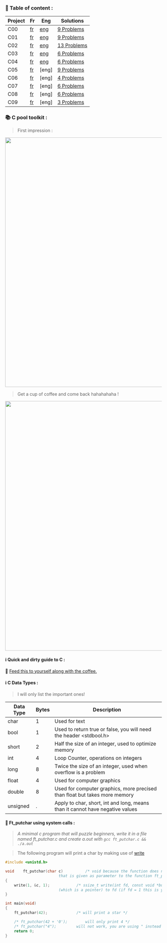 ### :dart: Table of content :

| Project | Fr | Eng | Solutions |
|---     |---  |--- |---       |
| C00 | [fr](https://github.com/Alaamimi/Piscine-42/blob/master/Piscine_C/c00/c00%20Fr.pdf) | [eng](https://github.com/Alaamimi/Piscine-42/blob/master/C/c00/c00%20English.pdf) | [9 Problems](https://github.com/Alaamimi/Piscine-42/tree/master/Piscine_C/c00) |
| C01 | [fr](https://github.com/Alaamimi/Piscine-42/blob/master/Piscine_C/c01/c01%20Fr.pdf) | [eng](https://github.com/Alaamimi/Piscine-42/blob/master/Piscine_C/c02/c02%20english.pdf) |[9 Problems](https://github.com/Alaamimi/Piscine-42/tree/master/Piscine_C/c01) |
| C02 | [fr](https://github.com/Alaamimi/Piscine-42/blob/master/Piscine_C/c02/c02%20fr.pdf) | [eng](https://github.com/Alaamimi/Piscine-42/blob/master/Piscine_C/c02/c02%20english.pdf) |[13 Problems](https://github.com/Alaamimi/Piscine-42/tree/master/Piscine_C/C02) |
| C03 | [fr](https://github.com/Alaamimi/Piscine-42/blob/master/Piscine_C/c03/c03%20fr.pdf) | [eng](https://github.com/Alaamimi/Piscine-42/blob/master/Piscine_C/c03/c03%20english.pdf) |[6 Problems](https://github.com/Alaamimi/Piscine-42/tree/master/Piscine_C/C03) |
| C04 | [fr](https://github.com/Alaamimi/Piscine-42/blob/master/Piscine_C/c04/c04%20Fr.pdf) | [eng](https://github.com/Alaamimi/Piscine-42/blob/master/Piscine_C/c04/c04%20english.pdf) |[6 Problems](https://github.com/Alaamimi/Piscine-42/blob/master/Piscine_C/C04/c04.pdf) |
| C05 | [fr](https://github.com/Alaamimi/Piscine-42/blob/master/Piscine_C/C05/c05.pdf) |[eng] | [9 Problems](https://github.com/Alaamimi/Piscine-42/tree/master/Piscine_C/C05) |
| C06 | [fr](https://github.com/Alaamimi/Piscine-42/blob/master/Piscine_C/C06/c06.pdf) | [eng] | [4 Problems](https://github.com/Alaamimi/Piscine-42/tree/master/Piscine_C/C06) |
| C07 | [fr](https://github.com/Alaamimi/Piscine-42/blob/master/Piscine_C/C07/c07.pdf) | [eng] | [6 Problems](https://github.com/Alaamimi/Piscine-42/tree/master/Piscine_C/C07) |
| C08 | [fr](https://github.com/Alaamimi/Piscine-42/blob/master/Piscine_C/C08/c08.pdf) | [eng] |[6 Problems]() |
| C09 | [fr](https://github.com/Alaamimi/Piscine-42/blob/master/Piscine_C/C09/c09.pdf) | [eng] |[3 Problems]() |

### :books: C pool toolkit :
> First impression :

</p>
<p align="center">  
<IMG SRC="https://64.media.tumblr.com/ab95eba62064b6ca1622dbcf4fb50a63/tumblr_otjmkidZks1us7drco1_500.jpg" WIDTH="800">
</p>

> Get a cup of coffee and come back hahahahaha !

</p>
<p align="center">  
<img src="https://nationalcoffeeblog.files.wordpress.com/2016/09/art-of-coffee.gif?w=676" width="800">
</p>

#### :information_source: Quick and dirty guide to C :

:wrench: [Feed this to yourself along with the coffee.](https://courses.cs.washington.edu/courses/cse351/16wi/sections/1/Cheatsheet-c.pdf)

#### :information_source: C Data Types :

> I will only list the important ones!

|Data Type|Bytes|Description|
|-|-|-|
|char|1|Used for text
|bool|1|Used to return true or false, you will need the header <stdbool.h>
|short|2|Half the size of an integer, used to optimize memory
|int|4|Loop Counter, operations on integers
|long|8|Twice the size of an integer, used when overflow is a problem
|float|4|Used for computer graphics
|double|8|Used for computer graphics, more precised than float but takes more memory
|unsigned|.|Apply to char, short, int and long, means than it cannot have negative values

#### :floppy_disk: Ft_putchar using system calls :

> *A minimal c program that will puzzle beginners, write it in a file named ft_putchar.c and create a.out with ```gcc ft_putchar.c && ./a.out```*

> The following program will print a char by making use of [write](http://man7.org/linux/man-pages/man2/write.2.html)

```c
#include <unistd.h>

void	ft_putchar(char c) 			/* void because the function does not return any value, it writes directly, char is the type of the variable c 
						that is given as parameter to the function ft_putchar by the main function. */
{
	write(1, &c, 1);			/* ssize_t write(int fd, const void *buf, size_t count); or in human language: write count letters of buf 
						(which is a pointer) to fd (if fd = 1 this is your terminal, stdout) */
}

int	main(void)
{
	ft_putchar(42);				/* will print a star */

	/* ft_putchar(42 + '0');	 	will only print 4 */
	/* ft_putchar("4");			will not work, you are using " instead of ', so C language think it is a char array. */
	return 0;
}
```
